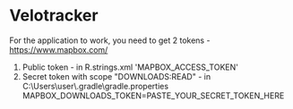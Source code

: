 # Velotracker
For the application to work, you need to get 2 tokens - https://www.mapbox.com/
1) Public token - in R.strings.xml
'<string name="access_token">MAPBOX_ACCESS_TOKEN</string>'
2) Secret token with scope "DOWNLOADS:READ" - in C:\Users\user\\.gradle\gradle.properties
MAPBOX_DOWNLOADS_TOKEN=PASTE_YOUR_SECRET_TOKEN_HERE

